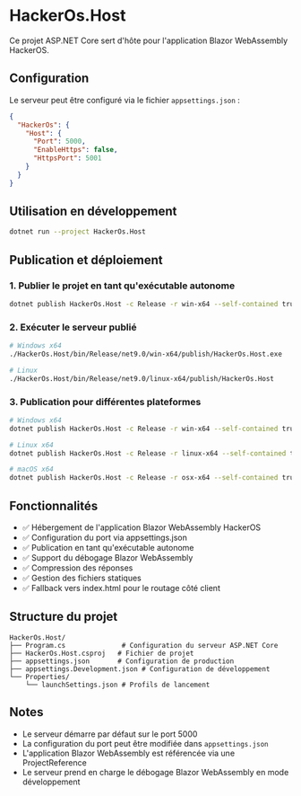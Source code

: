 # HackerOs.Host

Ce projet ASP.NET Core sert d'hôte pour l'application Blazor WebAssembly HackerOS.

## Configuration

Le serveur peut être configuré via le fichier `appsettings.json` :

```json
{
  "HackerOs": {
    "Host": {
      "Port": 5000,
      "EnableHttps": false,
      "HttpsPort": 5001
    }
  }
}
```

## Utilisation en développement

```bash
dotnet run --project HackerOs.Host
```

## Publication et déploiement

### 1. Publier le projet en tant qu'exécutable autonome

```bash
dotnet publish HackerOs.Host -c Release -r win-x64 --self-contained true -p:PublishSingleFile=true
```

### 2. Exécuter le serveur publié

```bash
# Windows x64
./HackerOs.Host/bin/Release/net9.0/win-x64/publish/HackerOs.Host.exe

# Linux
./HackerOs.Host/bin/Release/net9.0/linux-x64/publish/HackerOs.Host
```

### 3. Publication pour différentes plateformes

```bash
# Windows x64
dotnet publish HackerOs.Host -c Release -r win-x64 --self-contained true -p:PublishSingleFile=true

# Linux x64
dotnet publish HackerOs.Host -c Release -r linux-x64 --self-contained true -p:PublishSingleFile=true

# macOS x64
dotnet publish HackerOs.Host -c Release -r osx-x64 --self-contained true -p:PublishSingleFile=true
```

## Fonctionnalités

- ✅ Hébergement de l'application Blazor WebAssembly HackerOS
- ✅ Configuration du port via appsettings.json
- ✅ Publication en tant qu'exécutable autonome
- ✅ Support du débogage Blazor WebAssembly
- ✅ Compression des réponses
- ✅ Gestion des fichiers statiques
- ✅ Fallback vers index.html pour le routage côté client

## Structure du projet

```
HackerOs.Host/
├── Program.cs              # Configuration du serveur ASP.NET Core
├── HackerOs.Host.csproj   # Fichier de projet
├── appsettings.json       # Configuration de production
├── appsettings.Development.json # Configuration de développement
└── Properties/
    └── launchSettings.json # Profils de lancement
```

## Notes

- Le serveur démarre par défaut sur le port 5000
- La configuration du port peut être modifiée dans `appsettings.json`
- L'application Blazor WebAssembly est référencée via une ProjectReference
- Le serveur prend en charge le débogage Blazor WebAssembly en mode développement
